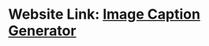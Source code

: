 # Website Link: <a href="https://caption-generator.netlify.app" target="_blank">Image Caption Generator</a>
